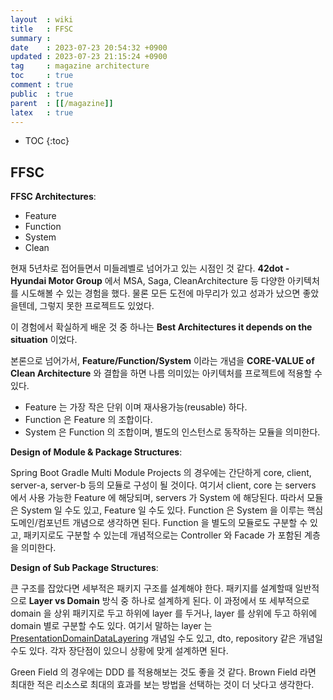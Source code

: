 ```yaml
---
layout  : wiki
title   : FFSC
summary : 
date    : 2023-07-23 20:54:32 +0900
updated : 2023-07-23 21:15:24 +0900
tag     : magazine architecture
toc     : true
comment : true
public  : true
parent  : [[/magazine]]
latex   : true
---
```

* TOC
{:toc}

## FFSC

__FFSC Architectures__:
- Feature
- Function
- System
- Clean

현재 5년차로 접어들면서 미들레벨로 넘어가고 있는 시점인 것 같다. __42dot - Hyundai Motor Group__ 에서 MSA, Saga, CleanArchitecture 등 다양한 아키텍처를 시도해볼 수 있는 경험을 했다. 물론 모든 도전에 마무리가 있고 성과가 났으면 좋았을텐데, 그렇지 못한 프로젝트도 있었다.

이 경험에서 확실하게 배운 것 중 하나는 __Best Architectures it depends on the situation__ 이었다.

본론으로 넘어가서, __Feature/Function/System__ 이라는 개념을 __CORE-VALUE of Clean Architecture__ 와 결합을 하면 나름 의미있는 아키텍처를 프로젝트에 적용할 수 있다.

- Feature 는 가장 작은 단위 이며 재사용가능(reusable) 하다.
- Function 은 Feature 의 조합이다.
- System 은 Function 의 조합이며, 별도의 인스턴스로 동작하는 모듈을 의미한다.

__Design of Module & Package Structures__:

Spring Boot Gradle Multi Module Projects 의 경우에는 간단하게 core, client, server-a, server-b 등의 모듈로 구성이 될 것이다. 여기서 client, core 는 servers 에서 사용 가능한 Feature
에 해당되며, servers 가 System 에 해당된다. 따라서 모듈은 System 일 수도 있고, Feature 일 수도 있다. Function 은 System 을 이루는 핵심 도메인/컴포넌트 개념으로 생각하면 된다.
Function 을 별도의 모듈로도 구분할 수 있고, 패키지로도 구분할 수 있는데 개념적으로는 Controller 와 Facade 가 포함된 계층을 의미한다.

__Design of Sub Package Structures__:

큰 구조를 잡았다면 세부적은 패키지 구조를 설계해야 한다. 패키지를 설계할때 일반적으로 __Layer vs Domain__ 방식 중 하나로 설계하게 된다. 이 과정에서 또 세부적으로 domain 을 상위 패키지로 두고 하위에 layer 를 두거나,
layer 를 상위에 두고 하위에 domain 별로 구분할 수도 있다. 여기서 말하는 layer 는 [PresentationDomainDataLayering](https://martinfowler.com/bliki/PresentationDomainDataLayering.html) 개념일 수도 있고,
dto, repository 같은 개념일 수도 있다. 각자 장단점이 있으니 상황에 맞게 설계하면 된다.

Green Field 의 경우에는 DDD 를 적용해보는 것도 좋을 것 같다. Brown Field 라면 최대한 적은 리소스로 최대의 효과를 보는 방법을 선택하는 것이 더 낫다고 생각한다.